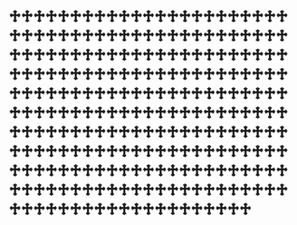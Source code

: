 # ♱♱♱♱♱♱♱♱♱♱♱♱♱♱♱♱♱♱♱♱♱♱♱♱♱♱♱♱♱♱♱♱♱♱♱♱♱♱♱♱♱♱♱♱♱♱♱♱♱♱♱♱♱♱♱♱♱♱♱♱♱♱♱♱♱♱♱♱♱♱♱♱♱♱♱♱♱♱♱♱♱♱♱♱♱♱♱♱♱♱♱♱♱♱♱♱♱♱♱♱♱♱♱♱♱♱♱♱♱♱♱♱♱♱♱♱♱♱♱♱♱♱♱♱♱♱♱♱♱♱♱♱♱♱♱♱♱♱♱♱♱♱♱♱♱♱♱♱♱♱♱♱♱♱♱♱♱♱♱♱♱♱♱♱♱♱♱♱♱♱♱♱♱♱♱♱♱♱♱♱♱♱♱♱♱♱♱♱♱♱♱♱♱♱♱♱♱♱♱♱♱♱♱♱♱♱♱♱♱♱♱♱♱♱♱♱♱♱♱♱♱♱♱♱♱♱♱♱♱♱♱♱♱♱♱♱♱♱♱♱♱♱♱♱♱♱♱♱♱♱
